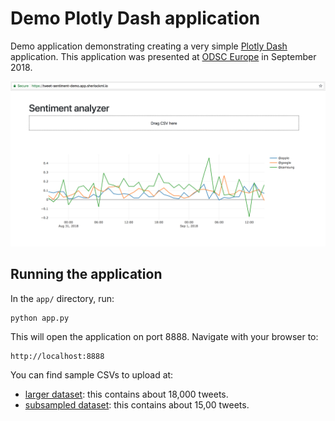 
# Demo Plotly Dash application

Demo application demonstrating creating a very simple [Plotly
Dash](https://plot.ly/products/dash/) application. This application
was presented at [ODSC Europe](https://odsc.com/london) in September
2018.

![](screenshot.png)

## Running the application

In the `app/` directory, run:

```
python app.py
```

This will open the application on port 8888. Navigate with your browser to:

```
http://localhost:8888
```

You can find sample CSVs to upload at:
- [larger dataset](http://fileshare.pascalbugnion.net/tweets-sentiment-analysis/all-tweets.csv): this contains about 18,000 tweets.
- [subsampled dataset](http://fileshare.pascalbugnion.net/tweets-sentiment-analysis/subsampled-tweets.csv): this contains about 15,00 tweets.



